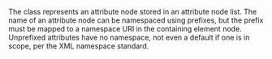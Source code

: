 The class represents an attribute node stored in an attribute node list. The name of an attribute node can be namespaced using prefixes, but the prefix must be mapped to a namespace URI in the containing element node. Unprefixed attributes have no namespace, not even a default if one is in scope, per the XML namespace standard.